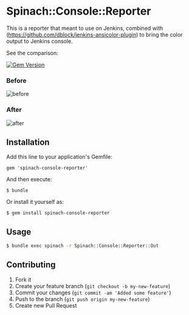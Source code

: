# Spinach::Console::Reporter

This is a reporter that meant to use on Jenkins, combined with (https://github.com/dblock/jenkins-ansicolor-plugin) to bring the color output to Jenkins console.

See the comparison:

[![Gem Version](https://fury-badge.herokuapp.com/rb/spinach-console-reporter.png)](http://badge.fury.io/rb/spinach-console-reporter)

### Before

![before](https://raw.github.com/ywen/spinach-console-reporter/master/images/before.png "Before")

### After

![after](https://raw.github.com/ywen/spinach-console-reporter/master/images/after.png "After")

## Installation

Add this line to your application's Gemfile:

    gem 'spinach-console-reporter'

And then execute:

    $ bundle

Or install it yourself as:

    $ gem install spinach-console-reporter

## Usage

```bash
$ bundle exec spinach -r Spinach::Console::Reporter::Out
```
## Contributing

1. Fork it
2. Create your feature branch (`git checkout -b my-new-feature`)
3. Commit your changes (`git commit -am 'Added some feature'`)
4. Push to the branch (`git push origin my-new-feature`)
5. Create new Pull Request

